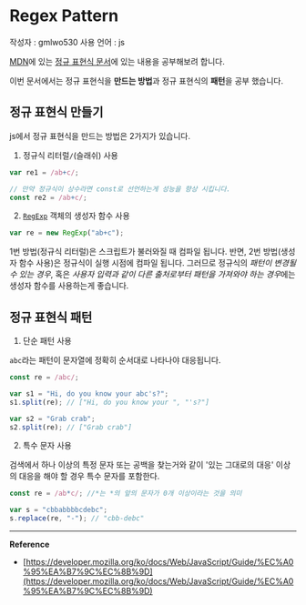 # Regex Pattern

작성자 : gmlwo530
사용 언어 : js

[MDN](https://developer.mozilla.org/ko/)에 있는 [정규 표현식 문서](https://developer.mozilla.org/ko/docs/Web/JavaScript/Guide/%EC%A0%95%EA%B7%9C%EC%8B%9D)에 있는 내용을 공부해보려 합니다.

이번 문서에서는 정규 표현식을 **만드는 방법**과 정규 표현식의 **패턴**을 공부 했습니다.

## 정규 표현식 만들기

js에서 정규 표현식을 만드는 방법은 2가지가 있습니다.

1. 정규식 리터럴`/`(슬래쉬) 사용

```javascript
var re1 = /ab+c/;

// 만약 정규식이 상수라면 const로 선언하는게 성능을 향상 시킵니다.
const re2 = /ab+c/;
```

2. [`RegExp`](https://developer.mozilla.org/ko/docs/Web/JavaScript/Reference/Global_Objects/RegExp) 객체의 생성자 함수 사용

```javascript
var re = new RegExp("ab+c");
```

1번 방법(정규식 리터럴)은 스크립트가 불러와질 때 컴파일 됩니다. 반면, 2번 방법(생성자 함수 사용)은 정규식이 실행 시점에 컴파일 됩니다. 그러므로 정규식의 _패턴이 변경될 수 있는 경우_, 혹은 *사용자 입력과 같이 다른 출처로부터 패턴을 가져와야 하는 경우*에는 생성자 함수를 사용하는게 좋습니다.

## 정규 표현식 패턴

1. 단순 패턴 사용

`abc`라는 패턴이 문자열에 정확히 순서대로 나타나야 대응됩니다.

```javascript
const re = /abc/;

var s1 = "Hi, do you know your abc's?";
s1.split(re); // ["Hi, do you know your ", "'s?"]

var s2 = "Grab crab";
s2.split(re); // ["Grab crab"]
```

2. 특수 문자 사용

검색에서 하나 이상의 특정 문자 또는 공백을 찾는거와 같이 '있는 그대로의 대응' 이상의 대응을 해야 할 경우 특수 문자를 포함한다.

```javascript
const re = /ab*c/; //*는 *의 앞의 문자가 0개 이상이라는 것을 의미

var s = "cbbabbbbcdebc";
s.replace(re, "-"); // "cbb-debc"
```

---

**Reference**

- [https://developer.mozilla.org/ko/docs/Web/JavaScript/Guide/%EC%A0%95%EA%B7%9C%EC%8B%9D](https://developer.mozilla.org/ko/docs/Web/JavaScript/Guide/%EC%A0%95%EA%B7%9C%EC%8B%9D)
